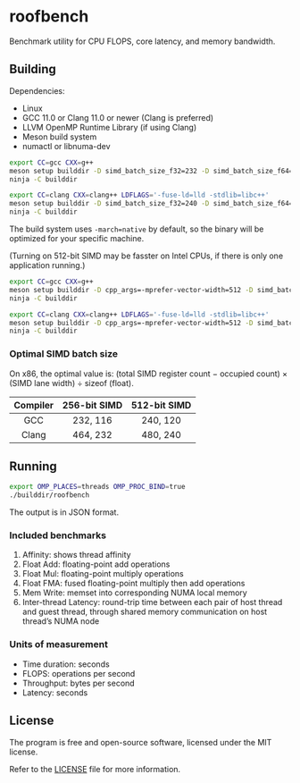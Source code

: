 # roofbench

Benchmark utility for CPU FLOPS, core latency, and memory bandwidth.

## Building

Dependencies:
* Linux
* GCC 11.0 or Clang 11.0 or newer (Clang is preferred)
* LLVM OpenMP Runtime Library (if using Clang)
* Meson build system
* numactl or libnuma-dev

```bash
export CC=gcc CXX=g++
meson setup builddir -D simd_batch_size_f32=232 -D simd_batch_size_f64=116
ninja -C builddir
```
```bash
export CC=clang CXX=clang++ LDFLAGS='-fuse-ld=lld -stdlib=libc++'
meson setup builddir -D simd_batch_size_f32=240 -D simd_batch_size_f64=120
ninja -C builddir
```

The build system uses `-march=native` by default, so the binary will be optimized for your specific machine.

(Turning on 512-bit SIMD may be fasster on Intel CPUs, if there is only one application running.)
```bash
export CC=gcc CXX=g++
meson setup builddir -D cpp_args=-mprefer-vector-width=512 -D simd_batch_size_f32=464 -D simd_batch_size_f64=232 --wipe
ninja -C builddir
```
```bash
export CC=clang CXX=clang++ LDFLAGS='-fuse-ld=lld -stdlib=libc++'
meson setup builddir -D cpp_args=-mprefer-vector-width=512 -D simd_batch_size_f32=480 -D simd_batch_size_f64=240 --wipe
ninja -C builddir
```

### Optimal SIMD batch size

On x86, the optimal value is: (total SIMD register count − occupied count) × (SIMD lane width) ÷ sizeof (float).

| Compiler | 256-bit SIMD | 512-bit SIMD |
|:--------:|:------------:|:------------:|
|   GCC    |   232, 116   |   240, 120   |
|  Clang   |   464, 232   |   480, 240   |

## Running

```bash
export OMP_PLACES=threads OMP_PROC_BIND=true
./builddir/roofbench
```

The output is in JSON format.

### Included benchmarks

1. Affinity: shows thread affinity
2. Float Add: floating-point add operations
3. Float Mul: floating-point multiply operations
4. Float FMA: fused floating-point multiply then add operations
5. Mem Write: memset into corresponding NUMA local memory
6. Inter-thread Latency: round-trip time between each pair of host thread and guest thread, through shared memory communication on host thread’s NUMA node

### Units of measurement

* Time duration: seconds
* FLOPS: operations per second
* Throughput: bytes per second
* Latency: seconds

## License

The program is free and open-source software, licensed under the MIT license.

Refer to the [LICENSE](LICENSE) file for more information.
